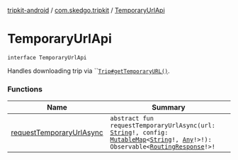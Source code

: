 [tripkit-android](../../index.md) / [com.skedgo.tripkit](../index.md) / [TemporaryUrlApi](./index.md)

# TemporaryUrlApi

`interface TemporaryUrlApi`

Handles downloading trip via ``[`Trip#getTemporaryURL()`](../../skedgo.tripkit.routing/-trip/get-temporary-u-r-l.md).

### Functions

| Name | Summary |
|---|---|
| [requestTemporaryUrlAsync](request-temporary-url-async.md) | `abstract fun requestTemporaryUrlAsync(url: `[`String`](https://kotlinlang.org/api/latest/jvm/stdlib/kotlin/-string/index.html)`!, config: `[`MutableMap`](https://kotlinlang.org/api/latest/jvm/stdlib/kotlin.collections/-mutable-map/index.html)`<`[`String`](https://kotlinlang.org/api/latest/jvm/stdlib/kotlin/-string/index.html)`!, `[`Any`](https://kotlinlang.org/api/latest/jvm/stdlib/kotlin/-any/index.html)`!>!): Observable<`[`RoutingResponse`](../../skedgo.tripkit.routing/-routing-response/index.md)`!>!` |
